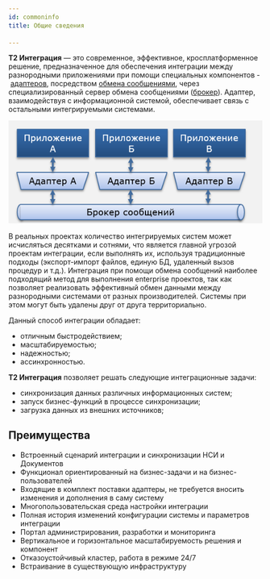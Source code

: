 ```yaml
---
id: commoninfo
title: Общие сведения

---
```


**T2 Интеграция** — это современное, эффективное, кросплатформенное решение, предназначенное для обеспечения интеграции между разнородными приложениями при помощи специальных компонентов - [адаптеров](https://wiki.topsoft.by/index.php/%D0%A22_%D0%98%D0%BD%D1%82%D0%B5%D0%B3%D1%80%D0%B0%D1%86%D0%B8%D1%8F._%D0%A2%D0%B5%D1%80%D0%BC%D0%B8%D0%BD%D1%8B_%D0%B8_%D0%BE%D0%BF%D1%80%D0%B5%D0%B4%D0%B5%D0%BB%D0%B5%D0%BD%D0%B8%D1%8F#.D0.90.D0.B4.D0.B0.D0.BF.D1.82.D0.B5.D1.80 "Т2 Интеграция. Термины и определения"), посредством [обмена сообщениями](https://www.enterpriseintegrationpatterns.com/patterns/messaging/Messaging.html), через специализированный сервер обмена сообщениями ([брокер](https://wiki.topsoft.by/index.php/%D0%A22_%D0%98%D0%BD%D1%82%D0%B5%D0%B3%D1%80%D0%B0%D1%86%D0%B8%D1%8F._%D0%A2%D0%B5%D1%80%D0%BC%D0%B8%D0%BD%D1%8B_%D0%B8_%D0%BE%D0%BF%D1%80%D0%B5%D0%B4%D0%B5%D0%BB%D0%B5%D0%BD%D0%B8%D1%8F#.D0.91.D1.80.D0.BE.D0.BA.D0.B5.D1.80_.D1.81.D0.BE.D0.BE.D0.B1.D1.89.D0.B5.D0.BD.D0.B8.D0.B9 "Т2 Интеграция. Термины и определения")). Адаптер, взаимодействуя с информационной системой, обеспечивает связь с остальными интегрируемыми системами.

![Файл:MessageExchange.png](./_assets/MessageExchange.png)

В реальных проектах количество интегрируемых систем может исчисляться десятками и сотнями, что является главной угрозой проектам интеграции, если выполнять их, используя традиционные подходы (экспорт-импорт файлов, единую БД, удаленный вызов процедур и т.д.). Интеграция при помощи обмена сообщений наиболее подходящий метод для выполнения enterprise проектов, так как позволяет реализовать эффективный обмен данными между разнородными системами от разных производителей. Системы при этом могут быть удалены друг от друга территориально.

Данный способ интеграции обладает:

- отличным быстродействием;
- масштабируемостью;
- надежностью;
- ассинхронностью.

**T2 Интеграция** позволяет решать следующие интеграционные задачи:

- синхронизация данных различных информационных систем;
- запуск бизнес-функций в процессе синхронизации;
- загрузка данных из внешних источников;

## Преимущества

- Встроенный сценарий интеграции и синхронизации НСИ и Документов
- Функционал ориентированный на бизнес-задачи и на бизнес-пользователей
- Входящие в комплект поставки адаптеры, не требуется вносить изменения и дополнения в саму систему
- Многопользовательская среда настройки интеграции
- Полная история изменений конфигурации системы и параметров интеграции
- Портал администрирования, разработки и мониторинга
- Вертикальное и горизонтальное масштабируемость решения и компонент
- Отказоустойчивый кластер, работа в режиме 24/7
- Встраивание в существующую инфраструктуру